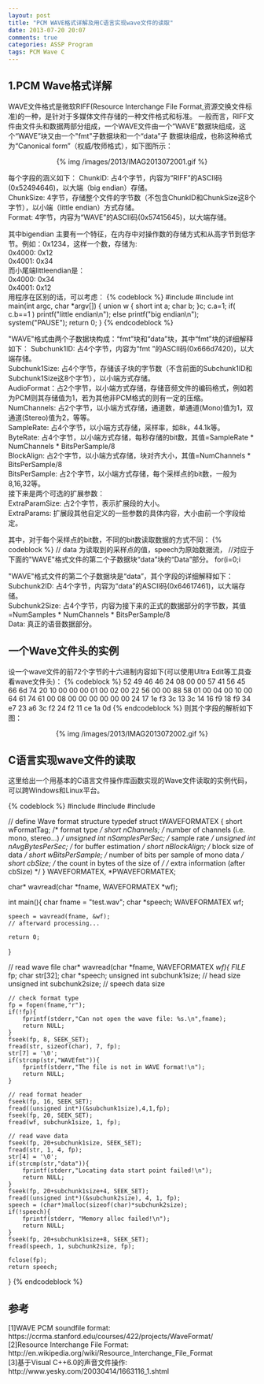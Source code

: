```yaml
---
layout: post
title: "PCM WAVE格式详解及用C语言实现wave文件的读取"
date: 2013-07-20 20:07
comments: true
categories: ASSP Program
tags: PCM Wave C
---
```

<h2>1.PCM Wave格式详解</h2>
<p>WAVE文件格式是微软RIFF(Resource Interchange File Format,资源交换文件标准)的一种，是针对于多媒体文件存储的一种文件格式和标准。
一般而言，RIFF文件由文件头和数据两部分组成，一个WAVE文件由一个“WAVE”数据块组成，这个“WAVE”块又由一个"fmt"子数据块和一个“data”子
数据块组成，也称这种格式为“Canonical form”（权威/牧师格式），如下图所示：
<center>{% img /images/2013/IMAG2013072001.gif %}</center>
</p>
<!--more-->
<p>每个字段的涵义如下：
ChunkID: 占4个字节，内容为“RIFF”的ASCII码(0x52494646)，以大端（big endian）存储。</br>
ChunkSize: 4字节，存储整个文件的字节数（不包含ChunkID和ChunkSize这8个字节），以小端（little endian）方式存储。</br>
Format: 4字节，内容为“WAVE”的ASCII码(0x57415645)，以大端存储。</br>
</p>

<p>
其中bigendian 主要有一个特征，在内存中对操作数的存储方式和从高字节到低字节。例如：0x1234，这样一个数，存储为:</br>
0x4000:   0x12</br>
0x4001:   0x34</br>
而小尾端littleendian是：</br>
0x4000:   0x34</br>
0x4001:   0x12</br>
用程序在区别的话，可以考虑：
{% codeblock %}
#include <stdio.h>
#include <stdlib.h>
int main(int argc, char *argv[])
{
       union w
      {
       short int a;
       char b;
      }c;
      c.a=1;
      if( c.b==1 )  printf("little endian\n");
      else printf("big endian\n");
      system("PAUSE"); 
      return 0;
}
{% endcodeblock %}
</p>

<p>"WAVE"格式由两个子数据块构成：“fmt”块和“data”块，其中“fmt”块的详细解释如下：
Subchunk1ID: 占4个字节，内容为“fmt ”的ASCII码(0x666d7420)，以大端存储。</br>
Subchunk1Size: 占4个字节，存储该子块的字节数（不含前面的Subchunk1ID和Subchunk1Size这8个字节），以小端方式存储。</br>
AudioFormat：占2个字节，以小端方式存储，存储音频文件的编码格式，例如若为PCM则其存储值为1，若为其他非PCM格式的则有一定的压缩。</br>
NumChannels: 占2个字节，以小端方式存储，通道数，单通道(Mono)值为1，双通道(Stereo)值为2，等等。</br>
SampleRate: 占4个字节，以小端方式存储，采样率，如8k，44.1k等。</br>
ByteRate: 占4个字节，以小端方式存储，每秒存储的bit数，其值=SampleRate * NumChannels * BitsPerSample/8</br>
BlockAlign: 占2个字节，以小端方式存储，块对齐大小，其值=NumChannels * BitsPerSample/8</br>
BitsPerSample: 占2个字节，以小端方式存储，每个采样点的bit数，一般为8,16,32等。</br>
接下来是两个可选的扩展参数：</br>
ExtraParamSize: 占2个字节，表示扩展段的大小。</br>
ExtraParams: 扩展段其他自定义的一些参数的具体内容，大小由前一个字段给定。
</p>

<p>其中，对于每个采样点的bit数，不同的bit数读取数据的方式不同：
{% codeblock %}
// data 为读取到的采样点的值，speech为原始数据流，
//对应于下面的"WAVE"格式文件的第二个子数据块“data”块的“Data”部分。
for(i=0;i<NumSample;i++){
	if(BitsPerSample==8)
		data[i] = (int)*((char*)speech+i);
	else if(BitsPerSample==16)
		data[i] = (int)*((short*)speech+i);
	else if(BitsPerSample==32)
		data[i] = (int)*((int*)speech+i);
}
{% endcodeblock %}
</p>

<p>"WAVE"格式文件的第二个子数据块是“data”，其个字段的详细解释如下：</br>
Subchunk2ID: 占4个字节，内容为“data”的ASCII码(0x64617461)，以大端存储。</br>
Subchunk2Size: 占4个字节，内容为接下来的正式的数据部分的字节数，其值=NumSamples * NumChannels * BitsPerSample/8</br>
Data: 真正的语音数据部分。</br>
</p>

<h2>一个Wave文件头的实例</h2>
<p>设一个wave文件的前72个字节的十六进制内容如下(可以使用Ultra Edit等工具查看wave文件头)：
{% codeblock %}
52 49 46 46 24 08 00 00 57 41 56 45 66 6d 74 20 10 00 00 00 01 00 02 00 
22 56 00 00 88 58 01 00 04 00 10 00 64 61 74 61 00 08 00 00 00 00 00 00 
24 17 1e f3 3c 13 3c 14 16 f9 18 f9 34 e7 23 a6 3c f2 24 f2 11 ce 1a 0d 
{% endcodeblock %}
则其个字段的解析如下图：
<center>{% img /images/2013/IMAG2013072002.gif %}</center>
</p>


<h2>C语言实现wave文件的读取</h2>
<p>这里给出一个用基本的C语言文件操作库函数实现的Wave文件读取的实例代码，可以跨Windows和Linux平台。</p>
{% codeblock %}
#include <stdio.h>
#include <stdlib.h>
#include <string.h>

// define Wave format structure
typedef struct tWAVEFORMATEX
{
    short wFormatTag;         /* format type */
    short nChannels;          /* number of channels (i.e. mono, stereo...) */
    unsigned int nSamplesPerSec;     /* sample rate */
    unsigned int nAvgBytesPerSec;    /* for buffer estimation */
    short nBlockAlign;        /* block size of data */
    short wBitsPerSample;     /* number of bits per sample of mono data */
    short cbSize;             /* the count in bytes of the size of */
                                    /* extra information (after cbSize) */
} WAVEFORMATEX, *PWAVEFORMATEX;

char* wavread(char *fname, WAVEFORMATEX *wf);

int main(){
	char fname = "test.wav";
	char *speech;
	WAVEFORMATEX wf;
	
	speech = wavread(fname, &wf);
	// afterward processing...
	
	return 0;
}

// read wave file
char* wavread(char *fname, WAVEFORMATEX *wf){
	FILE* fp;
	char str[32];
	char *speech;
	unsigned int subchunk1size; // head size
	unsigned int subchunk2size; // speech data size

	// check format type
	fp = fopen(fname,"r");
	if(!fp){
		fprintf(stderr,"Can not open the wave file: %s.\n",fname);
		return NULL;
	}
	fseek(fp, 8, SEEK_SET);
	fread(str, sizeof(char), 7, fp);
	str[7] = '\0';
	if(strcmp(str,"WAVEfmt")){
		fprintf(stderr,"The file is not in WAVE format!\n");
		return NULL;
	}
	
	// read format header
	fseek(fp, 16, SEEK_SET);
	fread((unsigned int*)(&subchunk1size),4,1,fp);
	fseek(fp, 20, SEEK_SET);
	fread(wf, subchunk1size, 1, fp);
	
	// read wave data
	fseek(fp, 20+subchunk1size, SEEK_SET);
	fread(str, 1, 4, fp);
	str[4] = '\0';
	if(strcmp(str,"data")){
		fprintf(stderr,"Locating data start point failed!\n");
		return NULL;
	}
	fseek(fp, 20+subchunk1size+4, SEEK_SET);
	fread((unsigned int*)(&subchunk2size), 4, 1, fp);
	speech = (char*)malloc(sizeof(char)*subchunk2size);
	if(!speech){
		fprintf(stderr, "Memory alloc failed!\n");
		return NULL;
	}
	fseek(fp, 20+subchunk1size+8, SEEK_SET);
	fread(speech, 1, subchunk2size, fp);

	fclose(fp);
	return speech;
}
{% endcodeblock %}

<h2>参考</h2>
<p>
[1]WAVE PCM soundfile format: https://ccrma.stanford.edu/courses/422/projects/WaveFormat/ </br>
[2]Resource Interchange File Format: http://en.wikipedia.org/wiki/Resource_Interchange_File_Format </br>
[3]基于Visual C++6.0的声音文件操作: http://www.yesky.com/20030414/1663116_1.shtml
</p>
